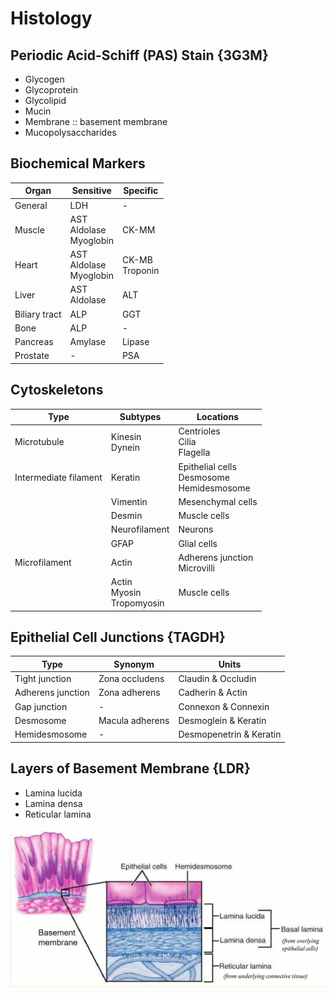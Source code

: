 # Histology

## Periodic Acid-Schiff (PAS) Stain {3G3M}

- Glycogen
- Glycoprotein
- Glycolipid
- Mucin
- Membrane :: basement membrane
- Mucopolysaccharides

## Biochemical Markers

|Organ|Sensitive|Specific|
|-|-|-|
|General|LDH|-|
|Muscle|AST<br>Aldolase<br>Myoglobin|CK-MM|
|Heart|AST<br>Aldolase<br>Myoglobin|CK-MB<br>Troponin|
|Liver|AST<br>Aldolase|ALT|
|Biliary tract|ALP|GGT|
|Bone|ALP|-|
|Pancreas|Amylase|Lipase|
|Prostate|-|PSA|

## Cytoskeletons

|Type|Subtypes|Locations|
|-|-|-|
|Microtubule|Kinesin<br>Dynein|Centrioles<br>Cilia<br>Flagella|
|Intermediate filament|Keratin|Epithelial cells<br>Desmosome<br>Hemidesmosome|
||Vimentin|Mesenchymal cells|
||Desmin|Muscle cells|
||Neurofilament|Neurons|
||GFAP|Glial cells|
|Microfilament|Actin|Adherens junction<br>Microvilli|
||Actin<br>Myosin<br>Tropomyosin|Muscle cells|

## Epithelial Cell Junctions {TAGDH}

|Type|Synonym|Units|
|-|-|-|
|Tight junction|Zona occludens|Claudin & Occludin|
|Adherens junction|Zona adherens|Cadherin & Actin|
|Gap junction|-|Connexon & Connexin|
|Desmosome|Macula adherens|Desmoglein & Keratin|
|Hemidesmosome|-|Desmopenetrin & Keratin|

## Layers of Basement Membrane {LDR}

- Lamina lucida
- Lamina densa
- Reticular lamina

![](../Figures/Layers%20of%20Basement%20Membrane.png)
